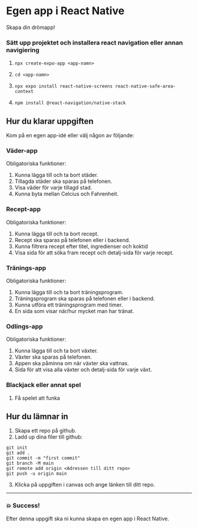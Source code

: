 # Egen app i React Native

Skapa din drömapp!

### Sätt upp projektet och installera react navigation eller annan navigiering

1. `npx create-expo-app <app-namn>`

2. `cd <app-namn>`

3. `npx expo install react-native-screens react-native-safe-area-context`

4. `npm install @react-navigation/native-stack`

## Hur du klarar uppgiften

Kom på en egen app-idé eller välj någon av följande:

### Väder-app

Obligatoriska funktioner:

1. Kunna lägga till och ta bort städer.
2. Tillagda städer ska sparas på telefonen.
3. Visa väder för varje tillagd stad.
4. Kunna byta mellan Celcius och Fahrenheit.


### Recept-app

Obligatoriska funktioner:

1. Kunna lägga till och ta bort recept.
2. Recept ska sparas på telefonen eller i backend.
3. Kunna filtrera recept efter titel, ingredienser och koktid
4. Visa sida för att söka fram recept och detalj-sida för varje recept.


### Tränings-app

Obligatoriska funktioner:

1. Kunna lägga till och ta bort träningsprogram.
2. Träningsprogram ska sparas på telefonen eller i backend.
3. Kunna utföra ett träningsprogram med timer.
4. En sida som visar när/hur mycket man har tränat.


### Odlings-app

Obligatoriska funktioner:

1. Kunna lägga till och ta bort växter.
2. Växter ska sparas på telefonen.
3. Appen ska påminna om när växter ska vattnas.
4. Sida för att visa alla växter och detalj-sida för varje växt.


### Blackjack eller annat spel

1. Få spelet att funka


## Hur du lämnar in

1. Skapa ett repo på github.
2. Ladd up dina filer till github:

```
git init
git add .
git commit -m "first commit"
git branch -M main
git remote add origin <Adressen till ditt repo>
git push -u origin main
```

3. Klicka på uppgiften i canvas och ange länken till ditt repo.

---

### :boom: Success!

Efter denna uppgift ska ni kunna skapa en egen app i React Native.
